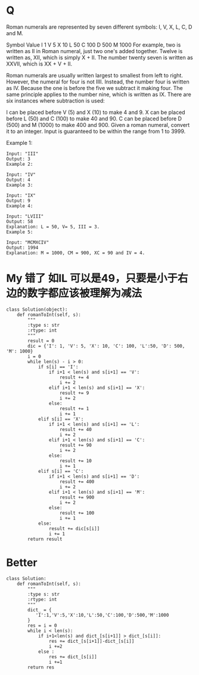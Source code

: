 # Q
Roman numerals are represented by seven different symbols: I, V, X, L, C, D and M.

Symbol       Value
I             1
V             5
X             10
L             50
C             100
D             500
M             1000
For example, two is written as II in Roman numeral, just two one's added together. Twelve is written as, XII, which is simply X + II. The number twenty seven is written as XXVII, which is XX + V + II.

Roman numerals are usually written largest to smallest from left to right. However, the numeral for four is not IIII. Instead, the number four is written as IV. Because the one is before the five we subtract it making four. The same principle applies to the number nine, which is written as IX. There are six instances where subtraction is used:

I can be placed before V (5) and X (10) to make 4 and 9. 
X can be placed before L (50) and C (100) to make 40 and 90. 
C can be placed before D (500) and M (1000) to make 400 and 900.
Given a roman numeral, convert it to an integer. Input is guaranteed to be within the range from 1 to 3999.

Example 1:
```
Input: "III"
Output: 3
Example 2:

Input: "IV"
Output: 4
Example 3:

Input: "IX"
Output: 9
Example 4:

Input: "LVIII"
Output: 58
Explanation: L = 50, V= 5, III = 3.
Example 5:

Input: "MCMXCIV"
Output: 1994
Explanation: M = 1000, CM = 900, XC = 90 and IV = 4.
```
# My 错了 如IL 可以是49，只要是小于右边的数字都应该被理解为减法
```
class Solution(object):
    def romanToInt(self, s):
        """
        :type s: str
        :rtype: int
        """
        result = 0
        dic = {'I': 1, 'V': 5, 'X': 10, 'C': 100, 'L':50, 'D': 500, 'M': 1000}
        i = 0
        while len(s) - i > 0:
            if s[i] == 'I':
                if i+1 < len(s) and s[i+1] == 'V':
                    result += 4
                    i += 2
                elif i+1 < len(s) and s[i+1] == 'X':
                    result += 9
                    i += 2
                else:
                    result += 1
                    i += 1
            elif s[i] == 'X':
                if i+1 < len(s) and s[i+1] == 'L':
                    result += 40
                    i += 2
                elif i+1 < len(s) and s[i+1] == 'C':
                    result += 90
                    i += 2
                else:
                    result += 10
                    i += 1
            elif s[i] == 'C':
                if i+1 < len(s) and s[i+1] == 'D':
                    result += 400
                    i += 2
                elif i+1 < len(s) and s[i+1] == 'M':
                    result += 900
                    i += 2
                else:
                    result += 100
                    i += 1
            else:
                result += dic[s[i]]
                i += 1
        return result
```
# Better
```
class Solution:
    def romanToInt(self, s):
        """
        :type s: str
        :rtype: int
        """
        dict_ = {
           'I':1,'V':5,'X':10,'L':50,'C':100,'D':500,'M':1000 
        }
        res = i = 0
        while i < len(s):
            if i+1<len(s) and dict_[s[i+1]] > dict_[s[i]]:
                res += dict_[s[i+1]]-dict_[s[i]]
                i +=2
            else :
                res += dict_[s[i]]
                i +=1
        return res
```